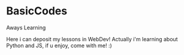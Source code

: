 # BasicCodes
Aways Learning

Here i can deposit my lessons in WebDev!
Actually i'm learning about Python and JS, if u enjoy, come with me! :)
